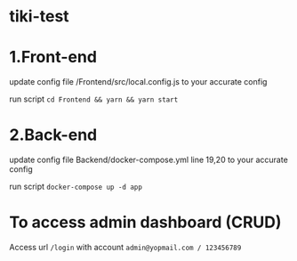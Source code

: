 # tiki-test

# 1.Front-end
update config file /Frontend/src/local.config.js to your accurate config

run script `cd Frontend && yarn && yarn start`

# 2.Back-end

update config file Backend/docker-compose.yml line 19,20 to your accurate config

run script `docker-compose up -d app`



# To access admin dashboard (CRUD)

Access url `/login` with account `admin@yopmail.com / 123456789`
